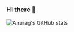 ### Hi there 👋

![Anurag's GitHub stats](https://github-readme-stats.vercel.app/api?username=malteianlauterbach&show_icons=true&theme=synthwave&hide=ranks)
